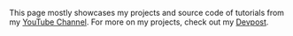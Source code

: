 This page mostly showcases my projects and source code of tutorials from my [YouTube Channel](https://youtube.com/playlist?list=PLAzHMFqMSszEG5Vgj5e2yvwCPCHaPs9b6&si=ESdCzCKAYuWXJX8u). For more on my projects, check out my [Devpost](https://devpost.com/adityabilawar?ref_content=user-portfolio&ref_feature=portfolio&ref_medium=global-nav).

<!-- <img height="180em" src="https://github-readme-stats.vercel.app/api?username=adityabilawar&show_icons=true&hide_border=true&&count_private=true&include_all_commits=true" /> -->

<!-- ![GitHub Streak](http://github-readme-streak-stats.herokuapp.com?user=adityabilawar&hide_border=true) -->
<!-- ### Glad to see you here! ![Profile Views](https://visitor-badge.glitch.me/badge?page_id=adityabilawar) -->
